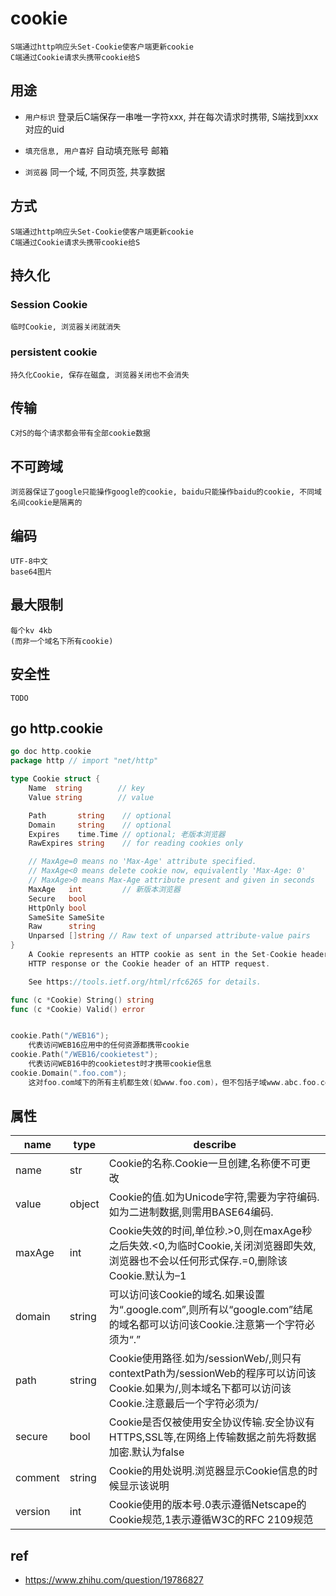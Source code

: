 # cookie

    S端通过http响应头Set-Cookie使客户端更新cookie
    C端通过Cookie请求头携带cookie给S

## 用途

- `用户标识` 登录后C端保存一串唯一字符xxx, 并在每次请求时携带, S端找到xxx对应的uid

- `填充信息, 用户喜好` 自动填充账号 邮箱

- `浏览器` 同一个域, 不同页签, 共享数据

## 方式

    S端通过http响应头Set-Cookie使客户端更新cookie
    C端通过Cookie请求头携带cookie给S

## 持久化

### Session Cookie

    临时Cookie, 浏览器关闭就消失

### persistent cookie

    持久化Cookie, 保存在磁盘, 浏览器关闭也不会消失

## 传输

    C对S的每个请求都会带有全部cookie数据

## 不可跨域

    浏览器保证了google只能操作google的cookie, baidu只能操作baidu的cookie, 不同域名间cookie是隔离的

## 编码

    UTF-8中文
    base64图片

## 最大限制

    每个kv 4kb
    (而非一个域名下所有cookie)

## 安全性

    TODO

## go http.cookie

```go
go doc http.cookie
package http // import "net/http"

type Cookie struct {
	Name  string        // key
	Value string        // value

	Path       string    // optional
	Domain     string    // optional
	Expires    time.Time // optional; 老版本浏览器
	RawExpires string    // for reading cookies only

	// MaxAge=0 means no 'Max-Age' attribute specified.
	// MaxAge<0 means delete cookie now, equivalently 'Max-Age: 0'
	// MaxAge>0 means Max-Age attribute present and given in seconds
	MaxAge   int         // 新版本浏览器
	Secure   bool
	HttpOnly bool
	SameSite SameSite
	Raw      string
	Unparsed []string // Raw text of unparsed attribute-value pairs
}
    A Cookie represents an HTTP cookie as sent in the Set-Cookie header of an
    HTTP response or the Cookie header of an HTTP request.

    See https://tools.ietf.org/html/rfc6265 for details.

func (c *Cookie) String() string
func (c *Cookie) Valid() error


cookie.Path("/WEB16");
    代表访问WEB16应用中的任何资源都携带cookie
cookie.Path("/WEB16/cookietest");
    代表访问WEB16中的cookietest时才携带cookie信息
cookie.Domain(".foo.com");
    这对foo.com域下的所有主机都生效(如www.foo.com)，但不包括子域www.abc.foo.com

```

## 属性

| name    | type   | describe                                                                                                                                          |
| ------- | ------ | ------------------------------------------------------------------------------------------------------------------------------------------------- |
| name    | str    | Cookie的名称.Cookie一旦创建,名称便不可更改                                                                                                        |
| value   | object | Cookie的值.如为Unicode字符,需要为字符编码.如为二进制数据,则需用BASE64编码.                                                                         |
| maxAge  | int    | Cookie失效的时间,单位秒.>0,则在maxAge秒之后失效.<0,为临时Cookie,关闭浏览器即失效,浏览器也不会以任何形式保存.=0,删除该Cookie.默认为–1              |
| domain  | string | 可以访问该Cookie的域名.如果设置为“.google.com”,则所有以“google.com”结尾的域名都可以访问该Cookie.注意第一个字符必须为“.”                           |
| path    | string | Cookie使用路径.如为/sessionWeb/,则只有contextPath为/sessionWeb的程序可以访问该Cookie.如果为/,则本域名下都可以访问该Cookie.注意最后一个字符必须为/ |
| secure  | bool   | Cookie是否仅被使用安全协议传输.安全协议有HTTPS,SSL等,在网络上传输数据之前先将数据加密.默认为false                                        |
| comment | string | Cookie的用处说明.浏览器显示Cookie信息的时候显示该说明                                                                                             |
| version | int    | Cookie使用的版本号.0表示遵循Netscape的Cookie规范,1表示遵循W3C的RFC 2109规范                                                                       |

## ref

- <https://www.zhihu.com/question/19786827>
